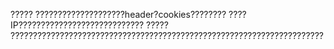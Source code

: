 ?????
        ????????????????????header?cookies????????
        ????IP????????????????????????????
?????
        ??????????????????????????????????????????????????????????????????????